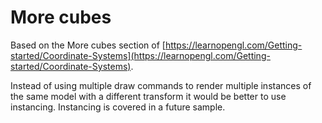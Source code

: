 # More cubes

Based on the More cubes section of [https://learnopengl.com/Getting-started/Coordinate-Systems](https://learnopengl.com/Getting-started/Coordinate-Systems).

Instead of using multiple draw commands to render multiple instances of the same model with a different transform it would be better to use instancing.
Instancing is covered in a future sample.
